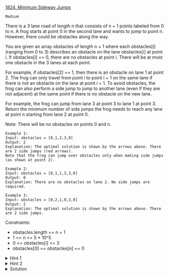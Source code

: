 [1824. Minimum Sideway Jumps](https://leetcode.com/problems/minimum-sideway-jumps/description/)

`Medium`

There is a 3 lane road of length n that consists of n + 1 points labeled from 0 to n. A frog starts at point 0 in the second lane and wants to jump to point n. However, there could be obstacles along the way.

You are given an array obstacles of length n + 1 where each obstacles[i] (ranging from 0 to 3) describes an obstacle on the lane obstacles[i] at point i. If obstacles[i] == 0, there are no obstacles at point i. There will be at most one obstacle in the 3 lanes at each point.

For example, if obstacles[2] == 1, then there is an obstacle on lane 1 at point 2.
The frog can only travel from point i to point i + 1 on the same lane if there is not an obstacle on the lane at point i + 1. To avoid obstacles, the frog can also perform a side jump to jump to another lane (even if they are not adjacent) at the same point if there is no obstacle on the new lane.

For example, the frog can jump from lane 3 at point 3 to lane 1 at point 3.
Return the minimum number of side jumps the frog needs to reach any lane at point n starting from lane 2 at point 0.

Note: There will be no obstacles on points 0 and n.

```
Example 1:
Input: obstacles = [0,1,2,3,0]
Output: 2 
Explanation: The optimal solution is shown by the arrows above. There are 2 side jumps (red arrows).
Note that the frog can jump over obstacles only when making side jumps (as shown at point 2).

Example 2:
Input: obstacles = [0,1,1,3,3,0]
Output: 0
Explanation: There are no obstacles on lane 2. No side jumps are required.

Example 3:
Input: obstacles = [0,2,1,0,3,0]
Output: 2
Explanation: The optimal solution is shown by the arrows above. There are 2 side jumps.
```

Constraints:

- obstacles.length == n + 1
- 1 <= n <= 5 * 10^5
- 0 <= obstacles[i] <= 3
- obstacles[0] == obstacles[n] == 0

<details>
<summary>Hint 1</summary>

</details>

<details>
<summary>Hint 2</summary>

</details>

<details>
<summary>Solution</summary>

[HuifengGuan](https://www.youtube.com/watch?v=0oFHTZ-YGeo&ab_channel=HuifengGuan)
</details>